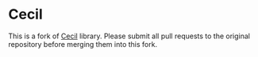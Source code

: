 Cecil
=====

This is a fork of [Cecil](https://github.com/jbevain/cecil) library. Please submit all pull requests to the original repository before merging them into this fork.
